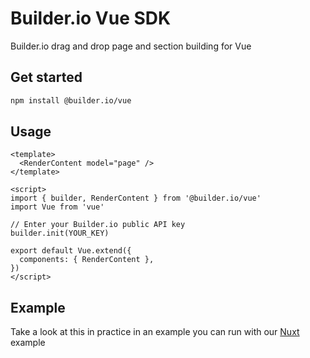 # Builder.io Vue SDK

Builder.io drag and drop page and section building for Vue

## Get started

```bash
npm install @builder.io/vue
```

## Usage

```vue
<template>
  <RenderContent model="page" />
</template>

<script>
import { builder, RenderContent } from '@builder.io/vue'
import Vue from 'vue'

// Enter your Builder.io public API key
builder.init(YOUR_KEY)

export default Vue.extend({
  components: { RenderContent },
})
</script>
```

## Example

Take a look at this in practice in an example you can run with our [Nuxt](../../examples/nuxt) example
